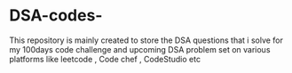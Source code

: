 # DSA-codes-
This repository is mainly created to store the DSA questions that i solve for my 100days code challenge and upcoming DSA problem set on various platforms like leetcode , Code chef , CodeStudio  etc 
